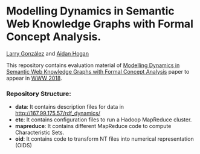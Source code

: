 # Modelling Dynamics in Semantic Web Knowledge Graphs with Formal Concept Analysis.
[Larry González](https://iccl.inf.tu-dresden.de/web/Larry_Gonzalez) and [Aidan Hogan](http://aidanhogan.com/)

This repository contains evaluation material of [Modelling Dynamics in Semantic Web Knowledge Graphs with Formal Concept Analysis](https://iccl.inf.tu-dresden.de/web/Inproceedings3195) paper to appear in [WWW 2018](https://www2018.thewebconf "The Web Conference 2018").

### Repository Structure:
*   **data**: It contains description files for data in http://167.99.175.57/rdf_dynamics/
*   **etc**: It contains configuration files to run a Hadoop MapReduce cluster.
*   **mapreduce**: It contains different MapReduce code to compute Characteristic Sets.
*   **oid**: It contains code to transform NT files into numerical representation (OIDS)

